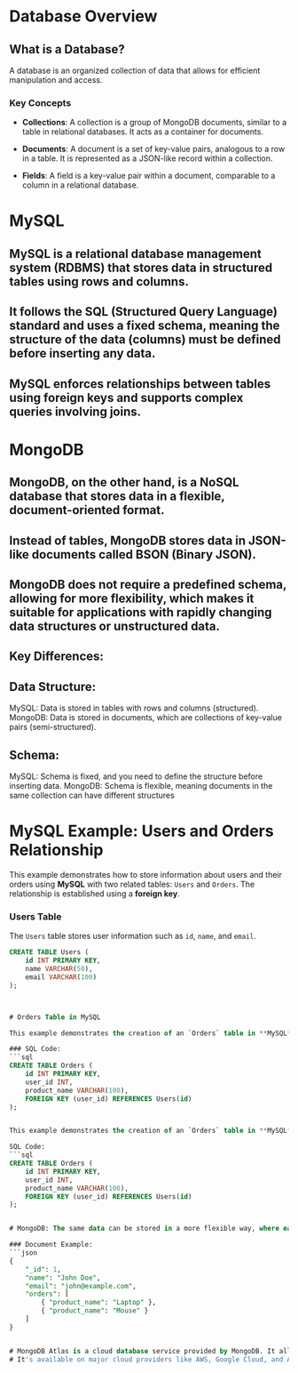 # Database Overview

## What is a Database?
A database is an organized collection of data that allows for efficient manipulation and access.


### Key Concepts

- **Collections**: A collection is a group of MongoDB documents, similar to a table in relational databases. It acts as a container for documents.

- **Documents**: A document is a set of key-value pairs, analogous to a row in a table. It is represented as a JSON-like record within a collection.

- **Fields**: A field is a key-value pair within a document, comparable to a column in a relational database.

# MySQL
## MySQL is a relational database management system (RDBMS) that stores data in structured tables using rows and columns.
## It follows the SQL (Structured Query Language) standard and uses a fixed schema, meaning the structure of the data (columns) must be defined before inserting any data.
## MySQL enforces relationships between tables using foreign keys and supports complex queries involving joins.

# MongoDB

## MongoDB, on the other hand, is a NoSQL database that stores data in a flexible, document-oriented format. 
## Instead of tables, MongoDB stores data in JSON-like documents called BSON (Binary JSON).
## MongoDB does not require a predefined schema, allowing for more flexibility, which makes it suitable for applications with rapidly changing data structures or unstructured data.



## Key Differences:
## Data Structure:
MySQL: Data is stored in tables with rows and columns (structured).
MongoDB: Data is stored in documents, which are collections of key-value pairs (semi-structured).

## Schema:

MySQL: Schema is fixed, and you need to define the structure before inserting data.
MongoDB: Schema is flexible, meaning documents in the same collection can have different structures


# MySQL Example: Users and Orders Relationship

This example demonstrates how to store information about users and their orders using **MySQL** with two related tables: `Users` and `Orders`. The relationship is established using a **foreign key**.

### Users Table
The `Users` table stores user information such as `id`, `name`, and `email`.

```sql
CREATE TABLE Users (
    id INT PRIMARY KEY,
    name VARCHAR(50),
    email VARCHAR(100)
);



# Orders Table in MySQL

This example demonstrates the creation of an `Orders` table in **MySQL**, which establishes a relationship with the `Users` table using a **foreign key**. This enforces a structured relationship between users and their orders.

### SQL Code:
```sql
CREATE TABLE Orders (
    id INT PRIMARY KEY,
    user_id INT,
    product_name VARCHAR(100),
    FOREIGN KEY (user_id) REFERENCES Users(id)
);


This example demonstrates the creation of an `Orders` table in **MySQL**, which establishes a relationship with the `Users` table using a **foreign key**. This enforces a structured relationship between users and their orders.

SQL Code:
```sql
CREATE TABLE Orders (
    id INT PRIMARY KEY,
    user_id INT,
    product_name VARCHAR(100),
    FOREIGN KEY (user_id) REFERENCES Users(id)
);


# MongoDB: The same data can be stored in a more flexible way, where each user document can include their orders directly within the same document (denormalized).

### Document Example:
```json
{
    "_id": 1,
    "name": "John Doe",
    "email": "john@example.com",
    "orders": [
        { "product_name": "Laptop" },
        { "product_name": "Mouse" }
    ]
}


# MongoDB Atlas is a cloud database service provided by MongoDB. It allows you to deploy, manage, and scale MongoDB databases easily in the cloud. With Atlas, you can create clusters, monitor performance, automate backups, and ensure high availability without the complexities of managing the underlying infrastructure. 
# It's available on major cloud providers like AWS, Google Cloud, and Azure, making it convenient for developers to build and scale applications without worrying about database management.
